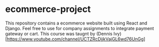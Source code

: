 # ecommerce-project
This repository contains a ecommerce website built using React and Django. Feel free to use for company assignments to integrate payment gateway or cart. This course was taugnt by (Dennis Ivy)[https://www.youtube.com/channel/UCTZRcDjjkVajGL6wd76UnGg]

